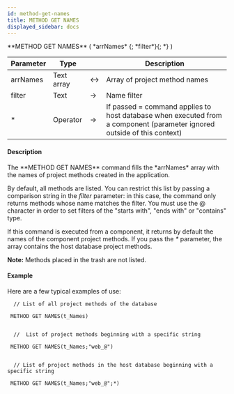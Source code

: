 ```yaml
---
id: method-get-names
title: METHOD GET NAMES
displayed_sidebar: docs
---
```


<!--REF #_command_.METHOD GET NAMES.Syntax-->**METHOD GET NAMES** ( *arrNames* {; *filter*}{; *} )<!-- END REF-->
<!--REF #_command_.METHOD GET NAMES.Params-->
| Parameter | Type |  | Description |
| --- | --- | --- | --- |
| arrNames | Text array | <-> | Array of project method names |
| filter | Text | -> | Name filter |
| * | Operator | -> | If passed = command applies to host database when executed from a component (parameter ignored outside of this context) |

<!-- END REF-->

#### Description 

<!--REF #_command_.METHOD GET NAMES.Summary-->The **METHOD GET NAMES** command fills the *arrNames* array with the names of project methods created in the application.<!-- END REF-->

By default, all methods are listed. You can restrict this list by passing a comparison string in the *filter* parameter: in this case, the command only returns methods whose name matches the filter. You must use the @ character in order to set filters of the "starts with", "ends with" or "contains" type. 

If this command is executed from a component, it returns by default the names of the component project methods. If you pass the *\** parameter, the array contains the host database project methods.

**Note:** Methods placed in the trash are not listed. 

#### Example 

Here are a few typical examples of use:

```4d
  // List of all project methods of the database

 METHOD GET NAMES(t_Names)
 

  //  List of project methods beginning with a specific string

 METHOD GET NAMES(t_Names;"web_@")
 

  // List of project methods in the host database beginning with a specific string

 METHOD GET NAMES(t_Names;"web_@";*)
```
